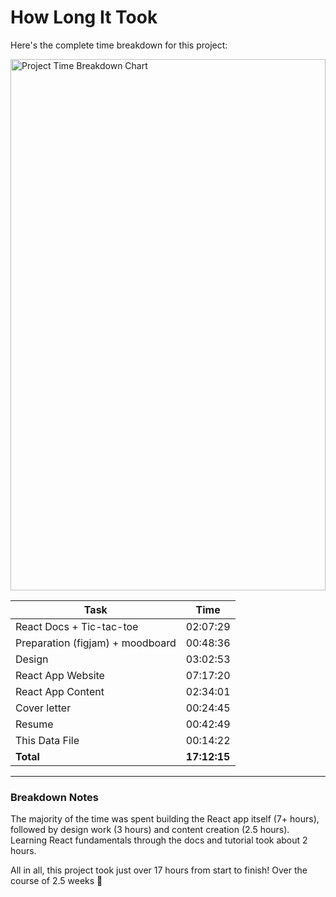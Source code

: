 # How Long It Took

Here's the complete time breakdown for this project:

<img src="/how-long.png" alt="Project Time Breakdown Chart" style="width: 100%; max-width: 800px; max-height: 850px;" />

| Task                             | Time         |
| -------------------------------- | ------------ |
| React Docs + Tic-tac-toe         | 02:07:29     |
| Preparation (figjam) + moodboard | 00:48:36     |
| Design                           | 03:02:53     |
| React App Website                | 07:17:20     |
| React App Content                | 02:34:01     |
| Cover letter                     | 00:24:45     |
| Resume                           | 00:42:49     |
| This Data File                   | 00:14:22     |
| **Total**                        | **17:12:15** |

---

### Breakdown Notes

The majority of the time was spent building the React app itself (7+ hours), followed by design work (3 hours) and content creation (2.5 hours). Learning React fundamentals through the docs and tutorial took about 2 hours.

All in all, this project took just over 17 hours from start to finish! Over the course of 2.5 weeks 🚀
